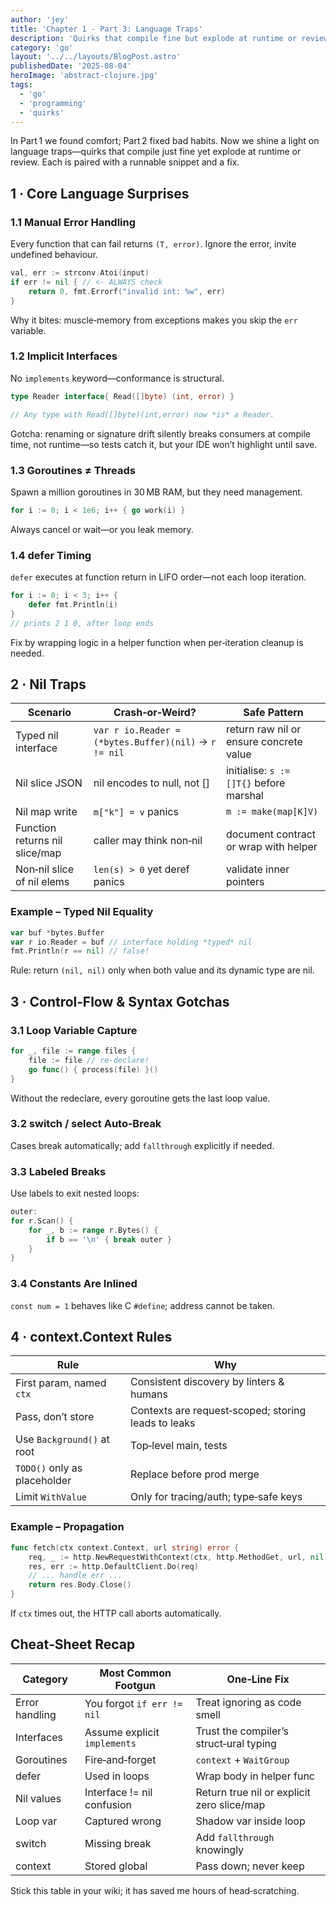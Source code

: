 ```yaml
---
author: 'jey'
title: 'Chapter 1 - Part 3: Language Traps'
description: 'Quirks that compile fine but explode at runtime or review'
category: 'go'
layout: '../../layouts/BlogPost.astro'
publishedDate: '2025-08-04'
heroImage: 'abstract-clojure.jpg'
tags:
  - 'go'
  - 'programming'
  - 'quirks'
---
```


In Part 1 we found comfort; Part 2 fixed bad habits. Now we shine a light on language traps—quirks that compile just fine yet explode at runtime or review. Each is paired with a runnable snippet and a fix.

## 1 · Core Language Surprises

### 1.1 Manual Error Handling

Every function that can fail returns `(T, error)`. Ignore the error, invite undefined behaviour.

```go
val, err := strconv.Atoi(input)
if err != nil { // <- ALWAYS check
    return 0, fmt.Errorf("invalid int: %w", err)
}
```

Why it bites: muscle‑memory from exceptions makes you skip the `err` variable.

### 1.2 Implicit Interfaces

No `implements` keyword—conformance is structural.

```go
type Reader interface{ Read([]byte) (int, error) }

// Any type with Read([]byte)(int,error) now *is* a Reader.
```

Gotcha: renaming or signature drift silently breaks consumers at compile time, not runtime—so tests catch it, but your IDE won’t highlight until save.

### 1.3 Goroutines ≠ Threads

Spawn a million goroutines in 30 MB RAM, but they need management.

```go
for i := 0; i < 1e6; i++ { go work(i) }
```

Always cancel or wait—or you leak memory.

### 1.4 defer Timing

`defer` executes at function return in LIFO order—not each loop iteration.

```go
for i := 0; i < 3; i++ {
    defer fmt.Println(i)
}
// prints 2 1 0, after loop ends
```

Fix by wrapping logic in a helper function when per‑iteration cleanup is needed.

## 2 · Nil Traps

| Scenario                  | Crash‑or‑Weird?                     | Safe Pattern                     |
|---------------------------|--------------------------------------|-----------------------------------|
| Typed nil interface       | `var r io.Reader = (*bytes.Buffer)(nil)` → `r != nil` | return raw nil or ensure concrete value |
| Nil slice JSON            | nil encodes to null, not []         | initialise: `s := []T{}` before marshal |
| Nil map write             | `m["k"] = v` panics                 | `m := make(map[K]V)`             |
| Function returns nil slice/map | caller may think non‑nil         | document contract or wrap with helper |
| Non‑nil slice of nil elems | `len(s) > 0` yet deref panics       | validate inner pointers          |

### Example – Typed Nil Equality

```go
var buf *bytes.Buffer
var r io.Reader = buf // interface holding *typed* nil
fmt.Println(r == nil) // false!
```

Rule: return `(nil, nil)` only when both value and its dynamic type are nil.

## 3 · Control‑Flow & Syntax Gotchas

### 3.1 Loop Variable Capture

```go
for _, file := range files {
    file := file // re‑declare!
    go func() { process(file) }()
}
```

Without the redeclare, every goroutine gets the last loop value.

### 3.2 switch / select Auto‑Break

Cases break automatically; add `fallthrough` explicitly if needed.

### 3.3 Labeled Breaks

Use labels to exit nested loops:

```go
outer:
for r.Scan() {
    for _, b := range r.Bytes() {
        if b == '\n' { break outer }
    }
}
```

### 3.4 Constants Are Inlined

`const num = 1` behaves like C `#define`; address cannot be taken.

## 4 · context.Context Rules

| Rule                     | Why                                   |
|--------------------------|---------------------------------------|
| First param, named `ctx` | Consistent discovery by linters & humans |
| Pass, don’t store        | Contexts are request‑scoped; storing leads to leaks |
| Use `Background()` at root | Top‑level main, tests                |
| `TODO()` only as placeholder | Replace before prod merge           |
| Limit `WithValue`        | Only for tracing/auth; type‑safe keys |

### Example – Propagation

```go
func fetch(ctx context.Context, url string) error {
    req, _ := http.NewRequestWithContext(ctx, http.MethodGet, url, nil)
    res, err := http.DefaultClient.Do(req)
    // ... handle err ...
    return res.Body.Close()
}
```

If `ctx` times out, the HTTP call aborts automatically.

## Cheat‑Sheet Recap

| Category         | Most Common Footgun       | One‑Line Fix                     |
|------------------|---------------------------|----------------------------------|
| Error handling   | You forgot `if err != nil` | Treat ignoring as code smell     |
| Interfaces       | Assume explicit `implements` | Trust the compiler’s struct‑ural typing |
| Goroutines       | Fire‑and‑forget           | `context` + `WaitGroup`          |
| defer            | Used in loops             | Wrap body in helper func         |
| Nil values       | Interface != nil confusion | Return true nil or explicit zero slice/map |
| Loop var         | Captured wrong            | Shadow var inside loop           |
| switch           | Missing break             | Add `fallthrough` knowingly      |
| context          | Stored global             | Pass down; never keep            |

Stick this table in your wiki; it has saved me hours of head‑scratching.
